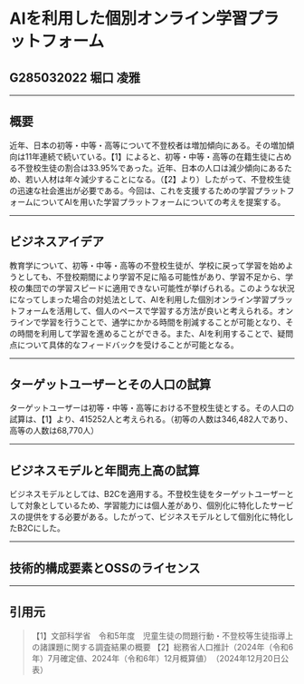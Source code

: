 # AIを利用した個別オンライン学習プラットフォーム

## G285032022 堀口 凌雅

---

## 概要

近年、日本の初等・中等・高等について不登校者は増加傾向にある。その増加傾向は11年連続で続いている。【1】によると、初等・中等・高等の在籍生徒に占める不登校生徒の割合は33.95%であった。近年、日本の人口は減少傾向にあるため、若い人材は年々減少することになる。（【2】より）したがって、不登校生徒の迅速な社会進出が必要である。今回は、これを支援するための学習プラットフォームについてAIを用いた学習プラットフォームについての考えを提案する。

---

## ビジネスアイデア

教育学について、初等・中等・高等の不登校生徒が、学校に戻って学習を始めようとしても、不登校期間により学習不足に陥る可能性があり、学習不足から、学校の集団での学習スピードに適用できない可能性が挙げられる。このような状況になってしまった場合の対処法として、AIを利用した個別オンライン学習プラットフォームを活用して、個人のペースで学習する方法が良いと考えられる。オンラインで学習を行うことで、通学にかかる時間を削減することが可能となり、その時間を利用して学習を進めることができる。また、AIを利用することで、疑問点について具体的なフィードバックを受けることが可能となる。

---

## ターゲットユーザーとその人口の試算

ターゲットユーザーは初等・中等・高等における不登校生徒とする。その人口の試算は、【1】より、415252人と考えられる。（初等の人数は346,482人であり、高等の人数は68,770人）

---

## ビジネスモデルと年間売上高の試算

ビジネスモデルとしては、B2Cを適用する。不登校生徒をターゲットユーザーとして対象としているため、学習能力には個人差があり、個別化に特化したサービスの提供をする必要がある。したがって、ビジネスモデルとして個別化に特化したB2Cにした。

---

## 技術的構成要素とOSSのライセンス




---

## 引用元
>【1】文部科学省　令和5年度　児童生徒の問題行動・不登校等生徒指導上の諸課題に関する調査結果の概要
>【2】総務省人口推計（2024年（令和6年）7月確定値、2024年（令和6年）12月概算値）　（2024年12月20日公表）

